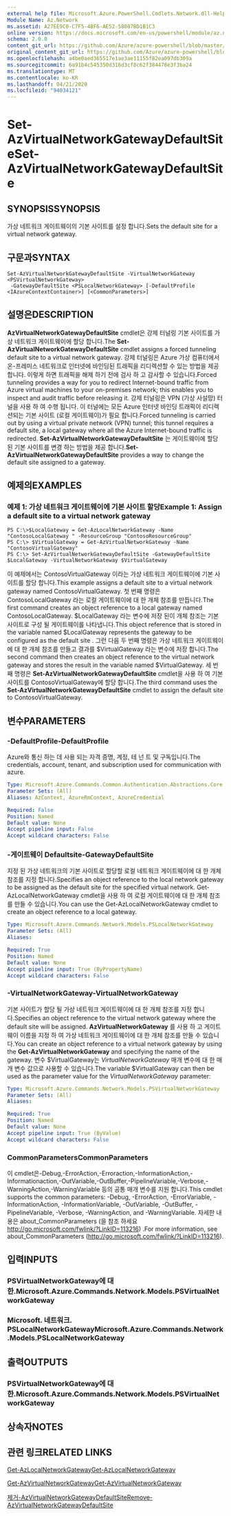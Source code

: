 ```yaml
---
external help file: Microsoft.Azure.PowerShell.Cmdlets.Network.dll-Help.xml
Module Name: Az.Network
ms.assetid: A27EE9C0-C7F5-4BF6-AE52-58087BD1B1C3
online version: https://docs.microsoft.com/en-us/powershell/module/az.network/set-azvirtualnetworkgatewaydefaultsite
schema: 2.0.0
content_git_url: https://github.com/Azure/azure-powershell/blob/master/src/Network/Network/help/Set-AzVirtualNetworkGatewayDefaultSite.md
original_content_git_url: https://github.com/Azure/azure-powershell/blob/master/src/Network/Network/help/Set-AzVirtualNetworkGatewayDefaultSite.md
ms.openlocfilehash: a4be0aed365517e1ae3ae11155f82ea097db309a
ms.sourcegitcommit: 6a91b4c545350d316d3cf8c62f384478e3f3ba24
ms.translationtype: MT
ms.contentlocale: ko-KR
ms.lasthandoff: 04/21/2020
ms.locfileid: "94034121"
---
```

# <span data-ttu-id="566ba-101">Set-AzVirtualNetworkGatewayDefaultSite</span><span class="sxs-lookup"><span data-stu-id="566ba-101">Set-AzVirtualNetworkGatewayDefaultSite</span></span>

## <span data-ttu-id="566ba-102">SYNOPSIS</span><span class="sxs-lookup"><span data-stu-id="566ba-102">SYNOPSIS</span></span>
<span data-ttu-id="566ba-103">가상 네트워크 게이트웨이의 기본 사이트를 설정 합니다.</span><span class="sxs-lookup"><span data-stu-id="566ba-103">Sets the default site for a virtual network gateway.</span></span>

## <span data-ttu-id="566ba-104">구문과</span><span class="sxs-lookup"><span data-stu-id="566ba-104">SYNTAX</span></span>

```
Set-AzVirtualNetworkGatewayDefaultSite -VirtualNetworkGateway <PSVirtualNetworkGateway>
 -GatewayDefaultSite <PSLocalNetworkGateway> [-DefaultProfile <IAzureContextContainer>] [<CommonParameters>]
```

## <span data-ttu-id="566ba-105">설명은</span><span class="sxs-lookup"><span data-stu-id="566ba-105">DESCRIPTION</span></span>
<span data-ttu-id="566ba-106">**AzVirtualNetworkGatewayDefaultSite** cmdlet은 강제 터널링 기본 사이트를 가상 네트워크 게이트웨이에 할당 합니다.</span><span class="sxs-lookup"><span data-stu-id="566ba-106">The **Set-AzVirtualNetworkGatewayDefaultSite** cmdlet assigns a forced tunneling default site to a virtual network gateway.</span></span>
<span data-ttu-id="566ba-107">강제 터널링은 Azure 가상 컴퓨터에서 온-프레미스 네트워크로 인터넷에 바인딩된 트래픽을 리디렉션할 수 있는 방법을 제공 합니다. 이렇게 하면 트래픽을 해제 하기 전에 검사 하 고 감사할 수 있습니다.</span><span class="sxs-lookup"><span data-stu-id="566ba-107">Forced tunneling provides a way for you to redirect Internet-bound traffic from Azure virtual machines to your on-premises network; this enables you to inspect and audit traffic before releasing it.</span></span>
<span data-ttu-id="566ba-108">강제 터널링은 VPN (가상 사설망) 터널을 사용 하 여 수행 됩니다. 이 터널에는 모든 Azure 인터넷 바인딩 트래픽이 리디렉션되는 기본 사이트 (로컬 게이트웨이)가 필요 합니다.</span><span class="sxs-lookup"><span data-stu-id="566ba-108">Forced tunneling is carried out by using a virtual private network (VPN) tunnel; this tunnel requires a default site, a local gateway where all the Azure Internet-bound traffic is redirected.</span></span>
<span data-ttu-id="566ba-109">**Set-AzVirtualNetworkGatewayDefaultSite** 는 게이트웨이에 할당 된 기본 사이트를 변경 하는 방법을 제공 합니다.</span><span class="sxs-lookup"><span data-stu-id="566ba-109">**Set-AzVirtualNetworkGatewayDefaultSite** provides a way to change the default site assigned to a gateway.</span></span>

## <span data-ttu-id="566ba-110">예제의</span><span class="sxs-lookup"><span data-stu-id="566ba-110">EXAMPLES</span></span>

### <span data-ttu-id="566ba-111">예제 1: 가상 네트워크 게이트웨이에 기본 사이트 할당</span><span class="sxs-lookup"><span data-stu-id="566ba-111">Example 1: Assign a default site to a virtual network gateway</span></span>
```
PS C:\>$LocalGateway = Get-AzLocalNetworkGateway -Name "ContosoLocalGateway " -ResourceGroup "ContosoResourceGroup"
PS C:\> $VirtualGateway = Get-AzVirtualNetworkGateway -Name "ContosoVirtualGateway"
PS C:\> Set-AzVirtualNetworkGatewayDefaultSite -GatewayDefaultSite $LocalGateway -VirtualNetworkGateway $VirtualGateway
```

<span data-ttu-id="566ba-112">이 예제에서는 ContosoVirtualGateway 이라는 가상 네트워크 게이트웨이에 기본 사이트를 할당 합니다.</span><span class="sxs-lookup"><span data-stu-id="566ba-112">This example assigns a default site to a virtual network gateway named ContosoVirtualGateway.</span></span>
<span data-ttu-id="566ba-113">첫 번째 명령은 ContosoLocalGateway 라는 로컬 게이트웨이에 대 한 개체 참조를 만듭니다.</span><span class="sxs-lookup"><span data-stu-id="566ba-113">The first command creates an object reference to a local gateway named ContosoLocalGateway.</span></span>
<span data-ttu-id="566ba-114">$LocalGateway 라는 변수에 저장 된이 개체 참조는 기본 사이트로 구성 될 게이트웨이를 나타냅니다.</span><span class="sxs-lookup"><span data-stu-id="566ba-114">This object reference that is stored in the variable named $LocalGateway represents the gateway to be configured as the default site .</span></span>
<span data-ttu-id="566ba-115">그런 다음 두 번째 명령은 가상 네트워크 게이트웨이에 대 한 개체 참조를 만들고 결과를 $VirtualGateway 라는 변수에 저장 합니다.</span><span class="sxs-lookup"><span data-stu-id="566ba-115">The second command then creates an object reference to the virtual network gateway and stores the result in the variable named $VirtualGateway.</span></span>
<span data-ttu-id="566ba-116">세 번째 명령은 **Set-AzVirtualNetworkGatewayDefaultSite** cmdlet을 사용 하 여 기본 사이트를 ContosoVirtualGateway에 할당 합니다.</span><span class="sxs-lookup"><span data-stu-id="566ba-116">The third command uses the **Set-AzVirtualNetworkGatewayDefaultSite** cmdlet to assign the default site to ContosoVirtualGateway.</span></span>

## <span data-ttu-id="566ba-117">변수</span><span class="sxs-lookup"><span data-stu-id="566ba-117">PARAMETERS</span></span>

### <span data-ttu-id="566ba-118">-DefaultProfile</span><span class="sxs-lookup"><span data-stu-id="566ba-118">-DefaultProfile</span></span>
<span data-ttu-id="566ba-119">Azure와 통신 하는 데 사용 되는 자격 증명, 계정, 테 넌 트 및 구독입니다.</span><span class="sxs-lookup"><span data-stu-id="566ba-119">The credentials, account, tenant, and subscription used for communication with azure.</span></span>

```yaml
Type: Microsoft.Azure.Commands.Common.Authentication.Abstractions.Core.IAzureContextContainer
Parameter Sets: (All)
Aliases: AzContext, AzureRmContext, AzureCredential

Required: False
Position: Named
Default value: None
Accept pipeline input: False
Accept wildcard characters: False
```

### <span data-ttu-id="566ba-120">-게이트웨이 Defaultsite</span><span class="sxs-lookup"><span data-stu-id="566ba-120">-GatewayDefaultSite</span></span>
<span data-ttu-id="566ba-121">지정 된 가상 네트워크의 기본 사이트로 할당할 로컬 네트워크 게이트웨이에 대 한 개체 참조를 지정 합니다.</span><span class="sxs-lookup"><span data-stu-id="566ba-121">Specifies an object reference to the local network gateway to be assigned as the default site for the specified virtual network.</span></span>
<span data-ttu-id="566ba-122">Get-AzLocalNetworkGateway cmdlet을 사용 하 여 로컬 게이트웨이에 대 한 개체 참조를 만들 수 있습니다.</span><span class="sxs-lookup"><span data-stu-id="566ba-122">You can use the Get-AzLocalNetworkGateway cmdlet to create an object reference to a local gateway.</span></span>

```yaml
Type: Microsoft.Azure.Commands.Network.Models.PSLocalNetworkGateway
Parameter Sets: (All)
Aliases:

Required: True
Position: Named
Default value: None
Accept pipeline input: True (ByPropertyName)
Accept wildcard characters: False
```

### <span data-ttu-id="566ba-123">-VirtualNetworkGateway</span><span class="sxs-lookup"><span data-stu-id="566ba-123">-VirtualNetworkGateway</span></span>
<span data-ttu-id="566ba-124">기본 사이트가 할당 될 가상 네트워크 게이트웨이에 대 한 개체 참조를 지정 합니다.</span><span class="sxs-lookup"><span data-stu-id="566ba-124">Specifies an object reference to the virtual network gateway where the default site will be assigned.</span></span>
<span data-ttu-id="566ba-125">**AzVirtualNetworkGateway** 를 사용 하 고 게이트웨이 이름을 지정 하 여 가상 네트워크 게이트웨이에 대 한 개체 참조를 만들 수 있습니다.</span><span class="sxs-lookup"><span data-stu-id="566ba-125">You can create an object reference to a virtual network gateway by using the **Get-AzVirtualNetworkGateway** and specifying the name of the gateway.</span></span>
<span data-ttu-id="566ba-126">변수 $VirtualGateway는 *VirtualNetworkGateway* 매개 변수에 대 한 매개 변수 값으로 사용할 수 있습니다.</span><span class="sxs-lookup"><span data-stu-id="566ba-126">The variable $VirtualGateway can then be used as the parameter value for the *VirtualNetworkGateway* parameter:</span></span>

```yaml
Type: Microsoft.Azure.Commands.Network.Models.PSVirtualNetworkGateway
Parameter Sets: (All)
Aliases:

Required: True
Position: Named
Default value: None
Accept pipeline input: True (ByValue)
Accept wildcard characters: False
```

### <span data-ttu-id="566ba-127">CommonParameters</span><span class="sxs-lookup"><span data-stu-id="566ba-127">CommonParameters</span></span>
<span data-ttu-id="566ba-128">이 cmdlet은-Debug,-ErrorAction,-Erroraction,-InformationAction,-Informationaction,-OutVariable,-OutBuffer,-PipelineVariable,-Verbose,-WarningAction,-WarningVariable 등의 공통 매개 변수를 지원 합니다.</span><span class="sxs-lookup"><span data-stu-id="566ba-128">This cmdlet supports the common parameters: -Debug, -ErrorAction, -ErrorVariable, -InformationAction, -InformationVariable, -OutVariable, -OutBuffer, -PipelineVariable, -Verbose, -WarningAction, and -WarningVariable.</span></span> <span data-ttu-id="566ba-129">자세한 내용은 about_CommonParameters (을 참조 하세요 http://go.microsoft.com/fwlink/?LinkID=113216) .</span><span class="sxs-lookup"><span data-stu-id="566ba-129">For more information, see about_CommonParameters (http://go.microsoft.com/fwlink/?LinkID=113216).</span></span>

## <span data-ttu-id="566ba-130">입력</span><span class="sxs-lookup"><span data-stu-id="566ba-130">INPUTS</span></span>

### <span data-ttu-id="566ba-131">PSVirtualNetworkGateway에 대 한.</span><span class="sxs-lookup"><span data-stu-id="566ba-131">Microsoft.Azure.Commands.Network.Models.PSVirtualNetworkGateway</span></span>

### <span data-ttu-id="566ba-132">Microsoft. 네트워크. PSLocalNetworkGateway</span><span class="sxs-lookup"><span data-stu-id="566ba-132">Microsoft.Azure.Commands.Network.Models.PSLocalNetworkGateway</span></span>

## <span data-ttu-id="566ba-133">출력</span><span class="sxs-lookup"><span data-stu-id="566ba-133">OUTPUTS</span></span>

### <span data-ttu-id="566ba-134">PSVirtualNetworkGateway에 대 한.</span><span class="sxs-lookup"><span data-stu-id="566ba-134">Microsoft.Azure.Commands.Network.Models.PSVirtualNetworkGateway</span></span>

## <span data-ttu-id="566ba-135">상속자</span><span class="sxs-lookup"><span data-stu-id="566ba-135">NOTES</span></span>

## <span data-ttu-id="566ba-136">관련 링크</span><span class="sxs-lookup"><span data-stu-id="566ba-136">RELATED LINKS</span></span>

[<span data-ttu-id="566ba-137">Get-AzLocalNetworkGateway</span><span class="sxs-lookup"><span data-stu-id="566ba-137">Get-AzLocalNetworkGateway</span></span>](./Get-AzLocalNetworkGateway.md)

[<span data-ttu-id="566ba-138">Get-AzVirtualNetworkGateway</span><span class="sxs-lookup"><span data-stu-id="566ba-138">Get-AzVirtualNetworkGateway</span></span>](./Get-AzVirtualNetworkGateway.md)

[<span data-ttu-id="566ba-139">제거-AzVirtualNetworkGatewayDefaultSite</span><span class="sxs-lookup"><span data-stu-id="566ba-139">Remove-AzVirtualNetworkGatewayDefaultSite</span></span>](./Remove-AzVirtualNetworkGatewayDefaultSite.md)


